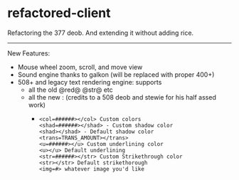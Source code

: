 refactored-client
=================

Refactoring the 377 deob. And extending it without adding rice.


-----
New Features:
* Mouse wheel zoom, scroll, and move view
* Sound engine thanks to galkon (will be replaced with proper 400+)
* 508+ and legacy text rendering engine: supports
    * all the old @red@ @str@ etc
    * all the new : (credits to a 508 deob and stewie for his half assed work)
        *     <col=######></col> Custom colors
              <shad=######></shad> - Custom shadow color
              <shad></shad> - Default shadow color
              <trans=TRANS_AMOUNT></trans>
              <u=######></u> Custom underlining color
              <u></u> Default underlining
              <str=######></str> Custom Strikethrough color
              <str></str> Default strikethorough
              <img=#> whatever image you'd like
